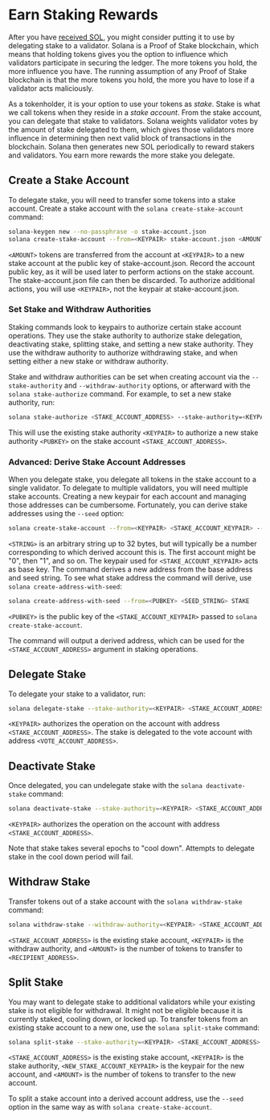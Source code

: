 # Earn Staking Rewards

After you have [received SOL](transfer-tokens.md), you might consider putting
it to use by delegating stake to a validator. Solana is a Proof of Stake
blockchain, which means that holding tokens gives you the option to influence
which validators participate in securing the ledger. The more tokens you hold,
the more influence you have. The running assumption of any Proof of Stake
blockchain is that the more tokens you hold, the more you have to lose if a
validator acts maliciously.

As a tokenholder, it is your option to use your tokens as *stake*. Stake is
what we call tokens when they reside in a *stake account*. From the stake
account, you can delegate that stake to validators. Solana weights validator
votes by the amount of stake delegated to them, which gives those validators
more influence in determining then next valid block of transactions in the
blockchain. Solana then generates new SOL periodically to reward stakers and
validators. You earn more rewards the more stake you delegate.

## Create a Stake Account

To delegate stake, you will need to transfer some tokens into a stake account.
Create a stake account with the `solana create-stake-account` command:

```bash
solana-keygen new --no-passphrase -o stake-account.json
solana create-stake-account --from=<KEYPAIR> stake-account.json <AMOUNT> --stake-authority=<KEYPAIR> --withdraw-authority=<KEYPAIR>
```

`<AMOUNT>` tokens are transferred from the account at `<KEYPAIR>` to a new
stake account at the public key of stake-account.json.  Record the account
public key, as it will be used later to perform actions on the stake account.
The stake-account.json file can then be discarded. To authorize additional
actions, you will use `<KEYPAIR>`, not the keypair at stake-account.json.

### Set Stake and Withdraw Authorities

Staking commands look to keypairs to authorize certain stake account
operations. They use the stake authority to authorize stake delegation,
deactivating stake, splitting stake, and setting a new stake authority.  They
use the withdraw authority to authorize withdrawing stake, and when setting
either a new stake or withdraw authority.

Stake and withdraw authorities can be set when creating account via the
`--stake-authority` and `--withdraw-authority` options, or afterward with the
`solana stake-authorize` command. For example, to set a new stake authority,
run:

```bash
solana stake-authorize <STAKE_ACCOUNT_ADDRESS> --stake-authority=<KEYPAIR> --new-stake-authority=<PUBKEY>
```

This will use the existing stake authority `<KEYPAIR>` to authorize a new stake
authority `<PUBKEY>` on the stake account `<STAKE_ACCOUNT_ADDRESS>`.

### Advanced: Derive Stake Account Addresses

When you delegate stake, you delegate all tokens in the stake account to a
single validator. To delegate to multiple validators, you will need multiple
stake accounts. Creating a new keypair for each account and managing those
addresses can be cumbersome. Fortunately, you can derive stake addresses using
the `--seed` option:

```bash
solana create-stake-account --from=<KEYPAIR> <STAKE_ACCOUNT_KEYPAIR> --seed=<STRING> <AMOUNT> --stake-authority=<PUBKEY> --withdraw-authority=<PUBKEY>
```

`<STRING>` is an arbitrary string up to 32 bytes, but will typically be a
number corresponding to which derived account this is. The first account might
be "0", then "1", and so on. The keypair used for `<STAKE_ACCOUNT_KEYPAIR>`
acts as base key. The command derives a new address from the base address and
seed string. To see what stake address the command will derive, use `solana
create-address-with-seed`:

```bash
solana create-address-with-seed --from=<PUBKEY> <SEED_STRING> STAKE
```

`<PUBKEY>` is the public key of the `<STAKE_ACCOUNT_KEYPAIR>` passed to
`solana create-stake-account`.

The command will output a derived address, which can be used for the
`<STAKE_ACCOUNT_ADDRESS>` argument in staking operations.

## Delegate Stake

To delegate your stake to a validator, run:

```bash
solana delegate-stake --stake-authority=<KEYPAIR> <STAKE_ACCOUNT_ADDRESS> <VOTE_ACCOUNT_ADDRESS>
```

`<KEYPAIR>` authorizes the operation on the account with address
`<STAKE_ACCOUNT_ADDRESS>`. The stake is delegated to the vote account with
address `<VOTE_ACCOUNT_ADDRESS>`.

## Deactivate Stake

Once delegated, you can undelegate stake with the `solana deactivate-stake`
command:

```bash
solana deactivate-stake --stake-authority=<KEYPAIR> <STAKE_ACCOUNT_ADDRESS>
```

`<KEYPAIR>` authorizes the operation on the account with address
`<STAKE_ACCOUNT_ADDRESS>`.

Note that stake takes several epochs to "cool down". Attempts to delegate stake
in the cool down period will fail.

## Withdraw Stake

Transfer tokens out of a stake account with the `solana withdraw-stake` command:

```bash
solana withdraw-stake --withdraw-authority=<KEYPAIR> <STAKE_ACCOUNT_ADDRESS> <RECIPIENT_ADDRESS> <AMOUNT>
```

`<STAKE_ACCOUNT_ADDRESS>` is the existing stake account, `<KEYPAIR>` is the
withdraw authority, and `<AMOUNT>` is the number of tokens to transfer to
`<RECIPIENT_ADDRESS>`.

## Split Stake

You may want to delegate stake to additional validators while your existing
stake is not eligible for withdrawal. It might not be eligible because it is
currently staked, cooling down, or locked up. To transfer tokens from an
existing stake account to a new one, use the `solana split-stake` command:

```bash
solana split-stake --stake-authority=<KEYPAIR> <STAKE_ACCOUNT_ADDRESS> <NEW_STAKE_ACCOUNT_KEYPAIR> <AMOUNT>
```

`<STAKE_ACCOUNT_ADDRESS>` is the existing stake account, `<KEYPAIR>` is the
stake authority, `<NEW_STAKE_ACCOUNT_KEYPAIR>` is the keypair for the new account,
and `<AMOUNT>` is the number of tokens to transfer to the new account.

To split a stake account into a derived account address, use the `--seed`
option in the same way as with `solana create-stake-account`.
